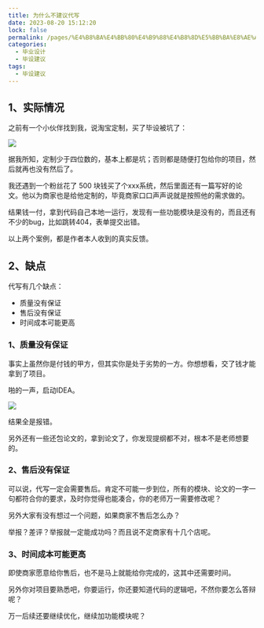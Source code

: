 ```yaml
---
title: 为什么不建议代写
date: 2023-08-20 15:12:20
lock: false
permalink: /pages/%E4%B8%BA%E4%BB%80%E4%B9%88%E4%B8%8D%E5%BB%BA%E8%AE%AE%E4%BB%A3%E5%86%99
categories:
  - 毕业设计
  - 毕设建议
tags:
  - 毕设建议
---
```

## 1、实际情况

之前有一个小伙伴找到我，说淘宝定制，买了毕设被坑了：

![](https://blog-1253198264.cos.ap-guangzhou.myqcloud.com/image-20210130203304491.png)



据我所知，定制少于四位数的，基本上都是坑；否则都是随便打包给你的项目，然后就再也没有然后了。



我还遇到一个粉丝花了 500 块钱买了个xxx系统，然后里面还有一篇写好的论文。他以为商家也是给他定制的，毕竟商家口口声声说就是按照他的需求做的。

结果钱一付，拿到代码自己本地一运行，发现有一些功能模块是没有的，而且还有不少的bug，比如跳转404，表单提交出错。



以上两个案例，都是作者本人收到的真实反馈。



## 2、缺点

代写有几个缺点：

- 质量没有保证
- 售后没有保证
- 时间成本可能更高

### 1、质量没有保证

事实上虽然你是付钱的甲方，但其实你是处于劣势的一方。你想想看，交了钱才能拿到了项目。



啪的一声，启动IDEA。

![](https://rainyudianxx.baimuxym.cn/HelloCoder/blog/50f9b71c8701a18bd9f4e61a892f07082838fe72.jpg)

结果全是报错。

另外还有一些还包论文的，拿到论文了，你发现提纲都不对，根本不是老师想要的。



### 2、售后没有保证

可以说，代写一定会需要售后。肯定不可能一步到位，所有的模块、论文的一字一句都符合你的要求，及时你觉得也能凑合，你的老师万一需要修改呢？



另外大家有没有想过一个问题，如果商家不售后怎么办？

举报？差评？举报就一定能成功吗？而且说不定商家有十几个店呢。



### 3、时间成本可能更高

即使商家愿意给你售后，也不是马上就能给你完成的，这其中还需要时间。



另外你对项目要熟悉吧，你要运行，你还要知道代码的逻辑吧，不然你要怎么答辩呢？



万一后续还要继续优化，继续加功能模块呢？



